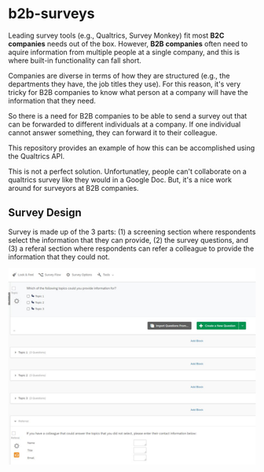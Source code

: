 # b2b-surveys

Leading survey tools (e.g., Qualtrics, Survey Monkey) fit most **B2C companies** needs out of the box. However, **B2B companies** often need to aquire information from multiple people at a single company, and this is where built-in functionality can fall short.

Companies are diverse in terms of how they are structured (e.g., the departments they have, the job titles they use). For this reason, it's very tricky for B2B companies to know what person at a company will have the information that they need.

So there is a need for B2B companies to be able to send a survey out that can be forwarded to different individuals at a company. If one individual cannot answer something, they can forward it to their colleague.

This repository provides an example of how this can be accomplished using the Qualtrics API. 

This is not a perfect solution. Unfortunatley, people can't collaborate on a qualtrics survey like they would in a Google Doc. But, it's a nice work around for surveyors at B2B companies.

## Survey Design

Survey is made up of the 3 parts: (1) a screening section where respondents select the information that they can provide, (2) the survey questions, and (3) a referal section where respondents can refer a colleague to provide the information that they could not.

<img src= "https://github.com/jvanzalk/b2b-surveys/blob/master/images/survey_design.JPG" width="700">

